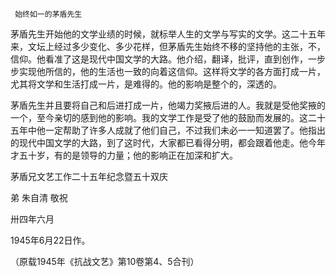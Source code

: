      始终如一的茅盾先生 

   茅盾先生开始他的文学业绩的时候，就标举人生的文学与写实的文学。这二十五年来，文坛上经过多少变化、多少花样，但茅盾先生始终不移的坚持他的主张，不，信仰。他看准了这是现代中国文学的大路。他介绍，翻译，批评，直到创作，一步步实现他所信的，他的生活也一致的向着这信仰。这样将文学的各方面打成一片，尤其将文学和生活打成一片，是难得的。他的影响是整个的，深透的。 

   茅盾先生并且要将自己和后进打成一片，他竭力奖掖后进的人。我就是受他奖掖的一个，至今亲切的感到他的影响。我的文学工作是受了他的鼓励而发展的。这二十五年中他一定帮助了许多人成就了他们自己，不过我们未必一一知道罢了。他指出的现代中国文学的大路，到了这时代，大家都已看得分明，都会跟着他走。他今年才五十岁，有的是领导的力量；他的影响正在加深和扩大。 

   茅盾兄文艺工作二十五年纪念暨五十双庆 

   弟 朱自清 敬祝 

   卅四年六月 

   1945年6月22日作。 

   （原载1945年《抗战文艺》第10卷第4、5合刊） 

